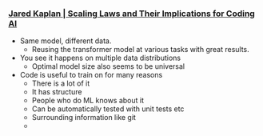 ###  [Jared Kaplan | Scaling Laws and Their Implications for Coding AI](https://www.youtube.com/watch?v=Suhp3OLASSo) 
- Same model, different data.
  - Reusing the transformer model at various tasks with great results.
- You see it happens on multiple data distributions
    - Optimal model size also seems to be universal 
- Code is useful to train on for many reasons
  - There is a lot of it
  - It has structure
  - People who do ML knows about it
  - Can be automatically tested with unit tests etc
  - Surrounding information like git
  - 

